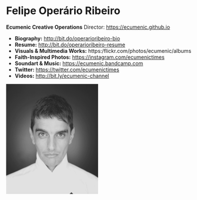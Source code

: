# Felipe Operário Ribeiro
**Ecumenic Creative Operations** Director: https://ecumenic.github.io
* **Biography:** http://bit.do/operarioribeiro-bio
* **Resume:** http://bit.do/operarioribeiro-resume
* **Visuals & Multimedia Works:** https:/flickr.com/photos/ecumenic/albums
* **Faith-Inspired Photos:** https://instagram.com/ecumenictimes
* **Soundart & Music:** https://ecumenic.bandcamp.com
* **Twitter:** https://twitter.com/ecumenictimes
* **Videos:** http://bit.ly/ecumenic-channel

![Our Logo](https://github.com/operarioribeiro/portfolio/blob/master/operario.png)
